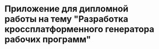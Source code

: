 # Приложение для дипломной работы на тему "Разработка кроссплатформенного генератора рабочих программ"
